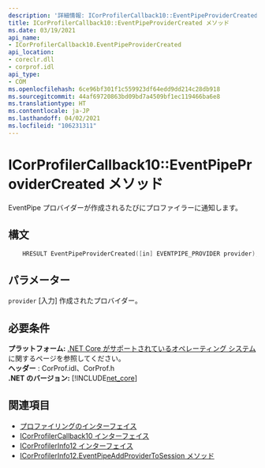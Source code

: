 ```yaml
---
description: '詳細情報: ICorProfilerCallback10::EventPipeProviderCreated メソッド'
title: ICorProfilerCallback10::EventPipeProviderCreated メソッド
ms.date: 03/19/2021
api_name:
- ICorProfilerCallback10.EventPipeProviderCreated
api_location:
- coreclr.dll
- corprof.idl
api_type:
- COM
ms.openlocfilehash: 6ce96bf301f1c559923df64edd9dd214c28db918
ms.sourcegitcommit: 44af69720863bd09bd7a4509bf1ec119466ba6e8
ms.translationtype: HT
ms.contentlocale: ja-JP
ms.lasthandoff: 04/02/2021
ms.locfileid: "106231311"
---
```

# <a name="icorprofilercallback10eventpipeprovidercreated-method"></a>ICorProfilerCallback10::EventPipeProviderCreated メソッド

EventPipe プロバイダーが作成されるたびにプロファイラーに通知します。
  
## <a name="syntax"></a>構文  
  
```cpp  
    HRESULT EventPipeProviderCreated([in] EVENTPIPE_PROVIDER provider);
```  
  
## <a name="parameters"></a>パラメーター

`provider` [入力] 作成されたプロバイダー。

## <a name="requirements"></a>必要条件  

**プラットフォーム:** [.NET Core がサポートされているオペレーティング システム](../../../core/install/windows.md?pivots=os-windows)に関するページを参照してください。  
**ヘッダー** : CorProf.idl、CorProf.h  
**.NET のバージョン:** [!INCLUDE[net_core](../../../../includes/net-core-50-md.md)]  
  
## <a name="see-also"></a>関連項目

- [プロファイリングのインターフェイス](profiling-interfaces.md)
- [ICorProfilerCallback10 インターフェイス](icorprofilercallback10-interface.md)
- [ICorProfilerInfo12 インターフェイス](icorprofilerinfo12-interface.md)
- [ICorProfilerInfo12.EventPipeAddProviderToSession メソッド](icorprofilerinfo12-eventpipeaddprovidertosession-method.md)
